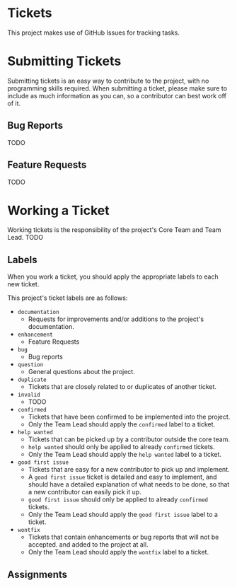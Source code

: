 # Tickets
This project makes use of GitHub Issues for tracking tasks.

# Submitting Tickets
Submitting tickets is an easy way to contribute to the project, with no programming skills required.
When submitting a ticket, please make sure to include as much information as you can,
so a contributor can best work off of it.

## Bug Reports
TODO
## Feature Requests
TODO

# Working a Ticket
Working tickets is the responsibility of the project's Core Team and Team Lead.
TODO

## Labels
When you work a ticket, you should apply the appropriate labels to each new ticket.

This project's ticket labels are as follows:
- `documentation`
    - Requests for improvements and/or additions to the project's documentation.
- `enhancement`
    - Feature Requests
- `bug`
    - Bug reports
- `question`
    - General questions about the project.
- `duplicate`
    - Tickets that are closely related to or duplicates of another ticket.
- `invalid`
    - TODO
- `confirmed`
    - Tickets that have been confirmed to be implemented into the project.
    - Only the Team Lead should apply the `confirmed` label to a ticket.
- `help wanted`
    - Tickets that can be picked up by a contributor outside the core team.
    - `help wanted` should only be applied to already `confirmed` tickets.
    - Only the Team Lead should apply the `help wanted` label to a ticket.
- `good first issue`
    - Tickets that are easy for a new contributor to pick up and implement.
    - A `good first issue` ticket is detailed and easy to implement, and should have a detailed
      explanation of what needs to be done, so that a new contributor can easily pick it up.
    - `good first issue` should only be applied to already `confirmed` tickets.
    - Only the Team Lead should apply the `good first issue` label to a ticket.
- `wontfix`
    - Tickets that contain enhancements or bug reports that will not be accepted.
      and added to the project at all.
    - Only the Team Lead should apply the `wontfix` label to a ticket.

## Assignments

